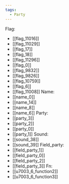 ```yaml
---
tags:
  - Party
---
```

Flag:
- [[flag_11016]]
- [[flag_11029]]
- [[flag_17]]
- [[flag_18]]
- [[flag_11296]]
- [[flag_0]]
- [[flag_9832]]
- [[flag_9826]]
- [[flag_10759]]
- [[flag_6]]
- [[flag_11008]]
Name:
- [[name_0]]
- [[name_14]]
- [[name_8]]
- [[name_6]]
Party:
- [[party_3]]
- [[party_2]]
- [[party_0]]
- [[party_1]]
Sound:
- [[sound_38]]
- [[sound_39]]
Field_party:
- [[field_party_1]]
- [[field_party_0]]
- [[field_party_2]]
- [[field_party_3]]
Fn:
- [[u7003_6_function2]]
- [[u7003_6_function3]]
